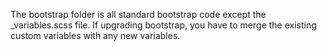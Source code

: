 The bootstrap folder is all standard bootstrap code except the _variables.scss file. If upgrading bootstrap, you have to merge the existing custom variables with any new variables.
